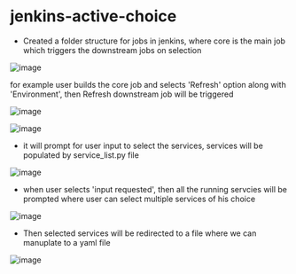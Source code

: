 # jenkins-active-choice


- Created  a folder structure for jobs in jenkins, where core is the main job which triggers the downstream jobs on selection

![image](https://user-images.githubusercontent.com/86955368/223640009-ef7015e5-9181-427d-8db1-317412d14f00.png)

for example user builds the core job and selects  'Refresh' option along with 'Environment', then Refresh downstream job will be triggered

![image](https://user-images.githubusercontent.com/86955368/223640288-ad7077af-b80a-4559-9d6d-a81b8bc6c844.png)

![image](https://user-images.githubusercontent.com/86955368/223640377-10197928-a89c-4c8f-9651-c9c754863a5d.png)

- it will prompt for user input to select the services, services will be populated by service_list.py file

![image](https://user-images.githubusercontent.com/86955368/223641243-858bcdfd-7d25-4d8e-9e14-88d919062df6.png)


- when user selects 'input requested', then all the running servcies will be prompted where user can select multiple services of his choice 

![image](https://user-images.githubusercontent.com/66196388/223668981-0193a31d-4e2c-4a20-aecc-ed374196021e.png)

- Then selected services will be redirected to a file where we can manuplate to a yaml file

![image](https://user-images.githubusercontent.com/66196388/223669304-d6e6d654-b33b-4598-beb6-dcb499fa6aed.png)


